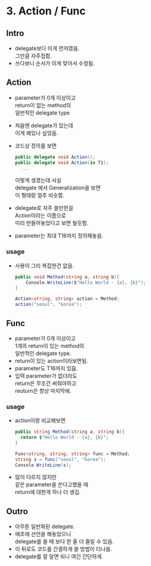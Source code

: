 # 3. Action / Func

## Intro

* delegate보다 이게 먼저였음.\
  그만큼 자주접함.
* 쓰다보니 순서가 이게 맞아서 수정됨.

## Action

* parameter가 0개 이상이고\
  return이 없는 method의\
  일반적인 delegate type
* 처음엔 delegate가 있는데\
  이게 왜있나 싶었음.
*   코드상 정의를 보면

    ```csharp
    public delegate void Action();
    public delegate void Action(in T1);
      ...
    ```

    이렇게 생겼는데 사실\
    delegate 에서 Generalization을 보면\
    이 형태랑 얼추 비슷함.
* delegate로 자주 쓸만한걸\
  Action이라는 이름으로\
  미리 만들어놓았다고 보면 될듯함.
* parameter는 최대 T16까지 정의해놓음.

### usage

*   사용이 그리 복잡한건 없음.

    ```csharp
    public void Method(string a, string b){
        Console.WriteLine($"Hello World - {a}, {b}");
    }

    Action<string, string> action = Method;
    action("seoul", "korea");
    ```

## Func

* parameter가 0개 이상이고\
  1개의 return이 있는 method의\
  일반적인 delegate type.
* return이 있는 action이라보면됨.
* parameter도 T16까지 있음.
* 입력 parameter가 없더라도\
  return은 무조건 써줘야하고\
  reuturn은 항상 마지막에.

### usage

*   action이랑 비교해보면

    ```csharp
    public string Method(string a, string b){
      return $"Hello World - {a}, {b}";
    }

    Func<string, string, string> func = Method;
    string s = func("seoul", "korea");
    Console.WriteLine(s);
    ```
* 많이 다르지 않지만\
  같은 parameter을 쓴다고했을 때\
  return에 대한게 하나 더 생김.

## Outro

* 아무튼 일반화된 delegate.
* 애초에 선언을 해놓았으니\
  delegate를 쓸 때 보다 한 줄 더 줄일 수 있음.
* 이 뒤로도 코드를 간결하게 쓸 방법이 더나옴.
* delegate를 잘 알면 되니 여긴 간단하게.
